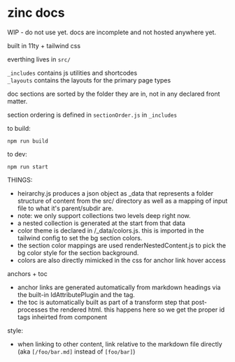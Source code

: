 # zinc docs

WIP - do not use yet. docs are incomplete and not hosted anywhere yet.

built in 11ty + tailwind css

everthing lives in `src/`

`_includes` contains js utilities and shortcodes  
`_layouts` contains the layouts for the primary page types

doc sections are sorted by the folder they are in, not in any declared front matter.

section ordering is defined in `sectionOrder.js` in `_includes`

to build:
```
npm run build
```

to dev:
```
npm run start
```

THINGS:
* heirarchy.js produces a json object as _data that represents a folder structure of content from the src/ directory as well as a mapping of input file to what it's parent/subdir are.
* note: we only support collections two levels deep right now.
* a nested collection is generated at the start from that data
* color theme is declared in /_data/colors.js. this is imported in the tailwind config to set the bg section colors.
* the section color mappings are used renderNestedContent.js to pick the bg color style for the section background.
* colors are also directly mimicked in the css for anchor link hover access

anchors + toc
* anchor links are generated automatically from markdown headings via the built-in IdAttributePlugin and the <headingAnchor> tag.
* the toc is automatically built as part of a transform step that post-processes the rendered html. this happens here so we get the proper id tags inheirted from <headingAnchor> component


style:
* when linking to other content, link relative to the markdown file directly (aka `[/foo/bar.md]` instead of `[foo/bar]`) 